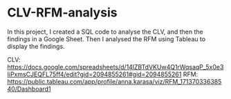 # CLV-RFM-analysis
In this project, I created a SQL code to analyse the CLV, and then the findings in a Google Sheet. Then I analysed the RFM using Tableau to display the findings.

CLV: https://docs.google.com/spreadsheets/d/14lZBTdVKUw4Q1rWqsaqP_5x0e3IiPxmsCJEQFL75ff4/edit?gid=2094855261#gid=2094855261
RFM: https://public.tableau.com/app/profile/anna.karasa/viz/RFM_17137033638540/Dashboard1
